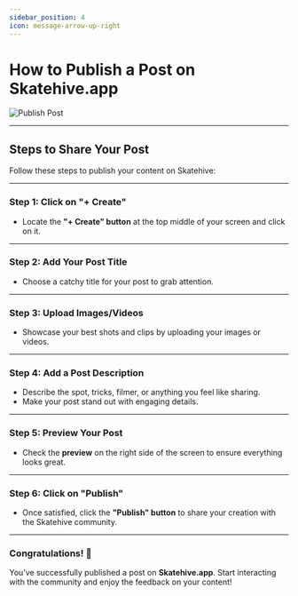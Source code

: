 ```yaml
---
sidebar_position: 4
icon: message-arrow-up-right
---
```


# How to Publish a Post on Skatehive.app

![Publish Post](../../src/assets/Tuto--basic/1.png)

***

## Steps to Share Your Post

Follow these steps to publish your content on Skatehive:

***

### Step 1: Click on "+ Create"

* Locate the **"+ Create" button** at the top middle of your screen and click on it.

***

### Step 2: Add Your Post Title

* Choose a catchy title for your post to grab attention.

***

### Step 3: Upload Images/Videos

* Showcase your best shots and clips by uploading your images or videos.

***

### Step 4: Add a Post Description

* Describe the spot, tricks, filmer, or anything you feel like sharing.
* Make your post stand out with engaging details.

***

### Step 5: Preview Your Post

* Check the **preview** on the right side of the screen to ensure everything looks great.

***

### Step 6: Click on "Publish"

* Once satisfied, click the **"Publish" button** to share your creation with the Skatehive community.

***


### Congratulations! 🎉

You’ve successfully published a post on **Skatehive.app**. Start interacting with the community and enjoy the feedback on your content!
